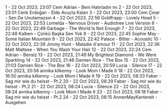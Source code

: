 1 - 22 Oct 2023, 23:07	Cem Adrian - Beni Hatırladın mı
2 - 22 Oct 2023, 23:01	Cenk Erdoğan - Elde Avuçta Kalan
3 - 22 Oct 2023, 23:00	Cem Çınar - Sen De Unutamazsın
4 - 22 Oct 2023, 22:56	Goldfrapp - Lovely Head
5 - 22 Oct 2023, 22:53	Lomelda - Nervous Driver - Audiotree Live Version
6 - 22 Oct 2023, 22:49	Garbage - The World Is Not Enough
7 - 22 Oct 2023, 22:48	Kalben - Çünkü Başka Sen Yok
8 - 22 Oct 2023, 22:45	Sophie May - Some Italian Mountain
9 - 22 Oct 2023, 22:42	Palace - Bitter - Acoustic
10 - 22 Oct 2023, 22:39	Jimmy Hunt - Maladie d'amour
11 - 22 Oct 2023, 22:36	Matt Maltese - When You Wash Your Hair
12 - 22 Oct 2023, 22:24	Cem Adrian - Bensiz
13 - 22 Oct 2023, 21:49	My Brightest Diamond - We Were Sparkling
14 - 22 Oct 2023, 21:46	Damien Rice - The Box
15 - 22 Oct 2023, 21:03	Damien Rice - The Box
16 - 22 Oct 2023, 20:59	Lucia - Silence
17 - 22 Oct 2023, 20:56	annika kilkenny - Look Mom I Made It
18 - 22 Oct 2023, 16:50	annika kilkenny - Look Mom I Made It
19 - 22 Oct 2023, 08:33	Faber - Sag mir wie du heisst - Pt.2
20 - 22 Oct 2023, 08:29	Faber - Sag mir wie du heisst - Pt.2
21 - 22 Oct 2023, 08:24	Lucia - Silence
22 - 22 Oct 2023, 08:24	annika kilkenny - Look Mom I Made It
23 - 22 Oct 2023, 08:18	Faber - Sag mir wie du heisst - Pt.2
24 - 22 Oct 2023, 08:15	AnnenMayKantereit - Ausgehen
